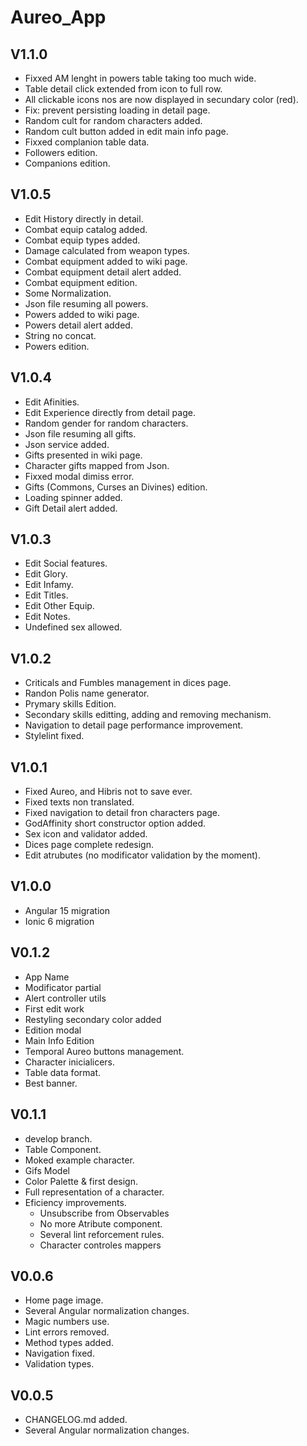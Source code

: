 # Aureo_App
## V1.1.0
- Fixxed AM lenght in powers table taking too much wide.
- Table detail click extended from icon to full row.
- All clickable icons nos are now displayed in secundary color (red).
- Fix: prevent persisting loading in detail page.
- Random cult for random characters added.
- Random cult button added in edit main info page.
- Fixxed complanion table data.
- Followers edition.
- Companions edition.

## V1.0.5
- Edit History directly in detail.
- Combat equip catalog added.
- Combat equip types added.
- Damage calculated from weapon types.
- Combat equipment added to wiki page.
- Combat equipment detail alert added.
- Combat equipment edition.
- Some Normalization.
- Json file resuming all powers.
- Powers added to wiki page.
- Powers detail alert added.
- String no concat.
- Powers edition.

## V1.0.4
- Edit Afinities.
- Edit Experience directly from detail page.
- Random gender for random characters.
- Json file resuming all gifts.
- Json service added.
- Gifts presented in wiki page.
- Character gifts mapped from Json.
- Fixxed modal dimiss error.
- Gifts (Commons, Curses an Divines) edition.
- Loading spinner added.
- Gift Detail alert added.

## V1.0.3
- Edit Social features.
- Edit Glory.
- Edit Infamy.
- Edit Titles.
- Edit Other Equip.
- Edit Notes.
- Undefined sex allowed.

## V1.0.2
- Criticals and Fumbles management in dices page.
- Randon Polis name generator.
- Prymary skills Edition.
- Secondary skills editting, adding  and removing mechanism.
- Navigation to detail page performance improvement.
- Stylelint fixed.

## V1.0.1
- Fixed Aureo, and Hibris not to save ever.
- Fixed texts non translated.
- Fixed navigation to detail fron characters page.
- GodAffinity short constructor option added.
- Sex icon and validator added.
- Dices page complete redesign.
- Edit atrubutes (no modificator validation by the moment).

## V1.0.0
- Angular 15 migration
- Ionic 6 migration

## V0.1.2
- App Name
- Modificator partial
- Alert controller utils
- First edit work
- Restyling secondary color added
- Edition modal
- Main Info Edition
- Temporal Aureo buttons management.
- Character inicialicers.
- Table data format.
- Best banner.

## V0.1.1
- develop branch.
- Table Component.
- Moked example character.
- Gifs Model
- Color Palette & first design.
- Full representation of a character.
- Eficiency improvements.
  - Unsubscribe from Observables
  - No more Atribute component.
  - Several lint reforcement rules.
  - Character controles mappers

## V0.0.6
- Home page image.
- Several Angular normalization changes.
- Magic numbers use.
- Lint errors removed.
- Method types added.
- Navigation fixed.
- Validation types.

## V0.0.5
- CHANGELOG.md added.
- Several Angular normalization changes.
